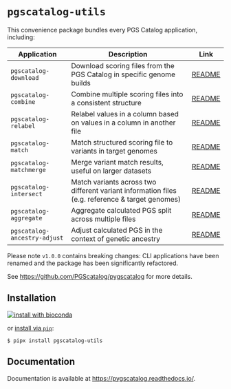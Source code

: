 # `pgscatalog-utils`

This convenience package bundles every PGS Catalog application, including:

| Application                  | Description                                                            | Link                                                                                |
|------------------------------|------------------------------------------------------------------------|-------------------------------------------------------------------------------------|
| `pgscatalog-download`        | Download scoring files from the PGS Catalog in specific genome builds  | [README](https://pygscatalog.readthedocs.io/en/latest/how-to/guides/download.html)  |
| `pgscatalog-combine`         | Combine multiple scoring files into a consistent structure             | [README](https://pygscatalog.readthedocs.io/en/latest/how-to/guides/combine.html)   |
| `pgscatalog-relabel`         | Relabel values in a column based on values in a column in another file | [README](pgscatalog.core/README.md)                                                 |
| `pgscatalog-match`           | Match structured scoring file to variants in target genomes            | [README](https://pygscatalog.readthedocs.io/en/latest/how-to/guides/match.html)     |
| `pgscatalog-matchmerge`      | Merge variant match results, useful on larger datasets                 | [README](https://pygscatalog.readthedocs.io/en/latest/how-to/guides/match.html)     |
| `pgscatalog-intersect`       | Match variants across two different variant information files (e.g. reference & target genomes) | [README](https://pygscatalog.readthedocs.io/en/latest/how-to/guides/intersect.html) |
| `pgscatalog-aggregate`       | Aggregate calculated PGS split across multiple files                   | [README](https://pygscatalog.readthedocs.io/en/latest/how-to/guides/aggregate.html) |
| `pgscatalog-ancestry-adjust` | Adjust calculated PGS in the context of genetic ancestry               | [README](https://pygscatalog.readthedocs.io/en/latest/how-to/guides/ancestry.html)  |

Please note `v1.0.0` contains breaking changes: CLI applications have been renamed and the package has been significantly refactored.

See https://github.com/PGScatalog/pygscatalog for more details.

## Installation 

[![install with bioconda](https://img.shields.io/badge/install%20with-bioconda-brightgreen.svg?style=flat)](http://bioconda.github.io/recipes/pgscatalog-utils/README.html)

or [install via `pip`](https://pypi.org/project/pgscatalog-utils/):

```
$ pipx install pgscatalog-utils
```

## Documentation 

Documentation is available at https://pygscatalog.readthedocs.io/.
